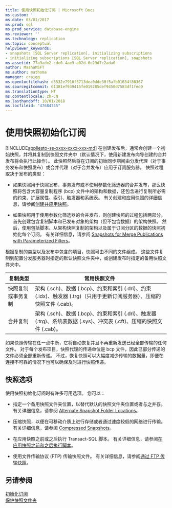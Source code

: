 ```yaml
---
title: 使用快照初始化订阅 | Microsoft Docs
ms.custom: ''
ms.date: 03/01/2017
ms.prod: sql
ms.prod_service: database-engine
ms.reviewer: ''
ms.technology: replication
ms.topic: conceptual
helpviewer_keywords:
- snapshots [SQL Server replication], initializing subscriptions
- initializing subscriptions [SQL Server replication], snapshots
ms.assetid: 77a9ade2-cdc0-4ae9-a02d-6e29d7c2ada0
author: MashaMSFT
ms.author: mathoma
manager: craigg
ms.openlocfilehash: d5532e7916f5713dea0dde30f5afb01634f86367
ms.sourcegitcommit: 61381ef939415fe019285def9450d7583df1fed0
ms.translationtype: HT
ms.contentlocale: zh-CN
ms.lasthandoff: 10/01/2018
ms.locfileid: "47684745"
---
```

# <a name="initialize-a-subscription-with-a-snapshot"></a>使用快照初始化订阅
[!INCLUDE[appliesto-ss-xxxx-xxxx-xxx-md](../../includes/appliesto-ss-xxxx-xxxx-xxx-md.md)]
  在创建发布后，通常会创建一个初始快照，并将其复制到快照文件夹中（默认情况下，使用新建发布向导创建的合并发布将会执行此操作）。 此快照然后将在订阅的初始同步期间由分发代理（对于事务发布和快照发布）或合并代理（对于合并发布）应用于订阅服务器。 快照过程取决于发布的类型：  
  
-   如果快照用于快照发布、事务发布或不使用参数化筛选器的合并发布，那么快照将包含大容量复制程序 (bcp) 文件中的架构和数据，还包含进行复制所必需的约束、扩展属性、索引、触发器和系统表。 有关创建和应用快照的详细信息，请参阅[创建并应用快照](../../relational-databases/replication/create-and-apply-the-snapshot.md)。  
  
-   如果快照用于使用参数化筛选器的合并发布，则创建快照的过程包括两部分。 首先创建包含复制脚本和已发布对象的架构（但不包含数据）的架构快照。 然后，使用包括脚本、从架构快照复制的架构以及属于订阅分区的数据的快照初始化每个订阅。 有关详细信息，请参阅 [Snapshots for Merge Publications with Parameterized Filters](../../relational-databases/replication/snapshots-for-merge-publications-with-parameterized-filters.md)。  
  
 根据复制的类型以及发布中包含的项目，快照可由不同的文件组成。 这些文件复制到配置分发服务器时指定的默认快照文件夹中，或创建发布时指定的备用快照文件夹中。  
  
|复制类型|常用快照文件|  
|-------------------------|---------------------------|  
|快照复制或事务复制|架构 (.sch)、数据 (.bcp)、约束和索引 (.dri)、约束 (.idx)、触发器 (.trg)（只用于更新订阅服务器）、压缩的快照文件 (.cab)。|  
|合并复制|架构 (.sch)、数据 (.bcp)、约束和索引 (.dri)、触发器 (.trg)、系统表数据 (.sys)、冲突表 (.cft)、压缩的快照文件 (.cab)。|  
  
 如果快照传输在任一点中断，它将自动恢复并且不再重新发送已经全部传输的任何文件。 对于每个发布项目，快照代理的传递单位是 bcp 文件，因此已部分传递的文件必须全部重新传递。 不过，恢复快照可以大幅度减少传输的数据量，即便在连接不可靠的情况下也可以确保及时进行快照传递。  
  
## <a name="snapshot-options"></a>快照选项  
 使用快照初始化订阅时有许多可用选项。 您可以：  
  
-   指定一个备用快照文件夹位置，以替代默认的快照文件夹位置或者与之并存。 有关详细信息，请参阅 [Alternate Snapshot Folder Locations](../../relational-databases/replication/alternate-snapshot-folder-locations.md)。  
  
-   压缩快照，以便在可移动介质上进行存储或者通过速度较低的网络进行传输。 有关详细信息，请参阅 [Compressed Snapshots](../../relational-databases/replication/compressed-snapshots.md)。  
  
-   在应用快照之前或之后执行 Transact-SQL 脚本。 有关详细信息，请参阅[在应用快照之前和之后执行脚本](../../relational-databases/replication/execute-scripts-before-and-after-the-snapshot-is-applied.md)。  
  
-   使用文件传输协议 (FTP) 传输快照文件。 有关详细信息，请参阅[通过 FTP 传输快照](../../relational-databases/replication/transfer-snapshots-through-ftp.md)。  
  
## <a name="see-also"></a>另请参阅  
 [初始化订阅](../../relational-databases/replication/initialize-a-subscription.md)   
 [保护快照文件夹](../../relational-databases/replication/security/secure-the-snapshot-folder.md)  
  
  
